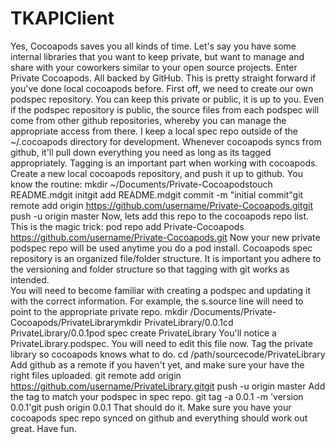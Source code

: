 TKAPIClient
===========



Yes, Cocoapods saves you all kinds of time. Let's say you have some internal libraries that you want to keep private, but want to manage and share with your coworkers similar to your open source projects.
Enter Private Cocoapods. All backed by GitHub.
This is pretty straight forward if you've done local cocoapods before.
First off, we need to create our own podspec repository. You can keep this private or public, it is up to you. Even if the podspec repository is public, the source files from each podspec will come from other github repositories, whereby you can manage the appropriate access from there.
I keep a local spec repo outside of the ~/.cocoapods directory for development. Whenever cocoapods syncs from github, it'll pull down everything you need as long as its tagged appropriately. Tagging is an important part when working with cocoapods.
Create a new local cocoapods repository, and push it up to github. You know the routine:
mkdir ~/Documents/Private-Cocoapodstouch README.mdgit initgit add README.mdgit commit -m "initial commit"git remote add origin https://github.com/username/Private-Cocoapods.gitgit push -u origin master
Now, lets add this repo to the cocoapods repo list. This is the magic trick:
pod repo add Private-Cocoapods https://github.com/username/Private-Cocoapods.git
Now your new private podspec repo will be used anytime you do a pod install.
Cocoapods spec repository is an organized file/folder structure. It is important you adhere to the versioning and folder structure so that tagging with git works as intended.  
You will need to become familiar with creating a podspec and updating it with the correct information. For example, the s.source line will need to point to the appropriate private repo.
mkdir /Documents/Private-Cocoapods/PrivateLibrarymkdir PrivateLibrary/0.0.1cd PrivateLibrary/0.0.1pod spec create PrivateLibrary
You'll notice a PrivateLibrary.podspec. You will need to edit this file now.
Tag the private library so cocoapods knows what to do.
cd /path/sourcecode/PrivateLibrary
Add github as a remote if you haven't yet, and make sure your have the right files uploaded.
git remote add origin https://github.com/username/PrivateLibrary.gitgit push -u origin master
Add the tag to match your podspec in spec repo.
git tag -a 0.0.1 -m 'version 0.0.1'git push origin 0.0.1
That should do it. Make sure you have your cocoapods spec repo synced on github and everything should work out great. Have fun.

